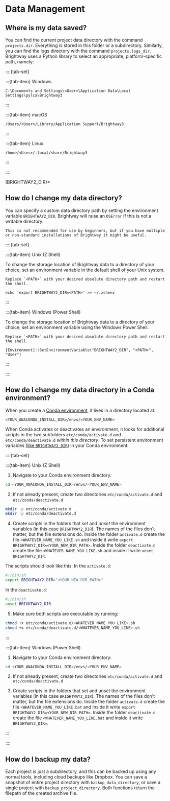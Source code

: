 # Data Management

## Where is my data saved?

You can find the current project data directory with the command `projects.dir`. Everything is stored in this folder or a subdirectory. Similarly, you can find the logs directory with the command `projects.logs_dir`. Brightway uses a Python library to select an appropriate, platform-specific path, namely:

::::{tab-set}

:::{tab-item} Windows

```
C:\Documents and Settings\<User>\Application Data\Local Settings\pylca\Brightway3
```
:::

:::{tab-item} macOS

```
/Users/<User>/Library/Application Support/Brightway3
```

:::

:::{tab-item} Linux

```
/home/<User>/.local/share/Brightway3
```

:::

::::

(BRIGHTWAY2_DIR)=
## How do I change my data directory?

You can specify a custom data directory path by setting the environment variable `BRIGHTWAY2_DIR`. Brightway will raise an `OSError` if this is not a writable directory.

```{warning}
This is not recommended for use by beginners, but if you have multiple or non-standard installations of Brightway it might be useful.
```

::::{tab-set}

:::{tab-item} Unix (Z Shell)

To change the storage location of Brightway data to a directory of your choice, set an environment variable in the default shell of your Unix system. 

```{note}
Replace `<PATH>` with your desired absolute directory path and restart the shell.
```

```
echo 'export BRIGHTWAY2_DIR=<PATH>' >> ~/.zshenv
```

:::

:::{tab-item} Windows (Power Shell)

To change the storage location of Brightway data to a directory of your choice, set an environment variable using the Windows Power Shell.

```{note}
Replace `<PATH>` with your desired absolute directory path and restart the shell.
```

```
[Environment]::SetEnvironmentVariable("BRIGHTWAY2_DIR", "<PATH>", "User")
```

:::

::::

## How do I change my data directory in a Conda environment?

When you create a [Conda environment](https://conda.io/projects/conda/en/latest/user-guide/tasks/manage-environments.html#managing-environments), it lives in a directory located at:

```<YOUR_ANACONDA_INSTALL_DIR>/envs/<YOUR_ENV_NAME>```

When Conda activates or deactivates an environment, it looks for additional scripts in the two subfolders `etc/conda/activate.d` and `etc/conda/deactivate.d` _within this directory_. To set persistent environment variables [(like `BRIGHTWAY2_DIR`)](BRIGHTWAY2_DIR) in your Conda environment:

::::{tab-set}

:::{tab-item} Unix (Z Shell)


1. Navigate to your Conda environment directory:

```bash
cd <YOUR_ANACONDA_INSTALL_DIR>/envs/<YOUR_ENV_NAME>
```

2. If not already present, create two directories `etc/conda/activate.d` and `etc/conda/deactivate.d`

```bash
mkdir -p etc/conda/activate.d
mkdir -p etc/conda/deactivate.d
```

4. Create scripts in the folders that _set_ and _unset_ the environment variables (in this case `BRIGHTWAY2_DIR`). The names of the files don't matter, but the file extensions do. Inside the folder `activate.d` create the file `<WHATEVER_NAME_YOU_LIKE.sh` and inside it write `export BRIGHTWAY2_DIR=<YOUR_NEW_DIR_PATH>`. Inside the folder `deactivate.d` create the file `<WHATEVER_NAME_YOU_LIKE.sh` and inside it write `unset BRIGHTWAY2_DIR`.

The scripts should look like this:
In the `activate.d`:

```bash
#!/bin/sh
export BRIGHTWAY2_DIR="<YOUR_NEW_DIR_PATH>"
```

In the `deactivate.d`:

```bash
#!/bin/sh
unset BRIGHTWAY2_DIR
```

5. Make sure both scripts are executable by running:

```bash
chmod +x etc/conda/activate.d/<WHATEVER_NAME_YOU_LIKE>.sh
chmod +x etc/conda/deactivate.d/<WHATEVER_NAME_YOU_LIKE>.sh
```

:::

:::{tab-item} Windows (Power Shell)

1. Navigate to your Conda environment directory:

```bash
cd <YOUR_ANACONDA_INSTALL_DIR>/envs/<YOUR_ENV_NAME>
```

2. If not already present, create two directories `etc/conda/activate.d` and `etc/conda/deactivate.d`

3. Create scripts in the folders that set and unset the environment variables (in this case `BRIGHTWAY2_DIR`). The names of the files don't matter, but the file extensions do. Inside the folder `activate.d` create the file `<WHATEVER_NAME_YOU_LIKE.bat` and inside it write `export BRIGHTWAY2_DIR=<YOUR_NEW_DIR_PATH>`. Inside the folder `deactivate.d` create the file `<WHATEVER_NAME_YOU_LIKE.bat` and inside it write `BRIGHTWAY2_DIR=`.

:::

::::

## How do I backup my data?

Each project is just a subdirectory, and this can be backed up using any normal tools, including cloud backups like Dropbox. You can save a snapshot of entire project directory with `backup_data_directory`, or save a single project with `backup_project_directory`. Both functions return the filepath of the created archive file.
